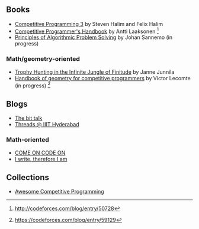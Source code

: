 ## Books
- [Competitive Programming 3](https://cpbook.net/) by Steven Halim and Felix Halim
- [Competitive Programmer's Handbook](https://cses.fi/book.html) by Antti Laaksonen [^2]
- [Principles of Algorithmic Problem Solving](http://www.csc.kth.se/~jsannemo/slask/main.pdf) by Johan Sannemo (in progress)

### Math/geometry-oriented
- [Trophy Hunting in the Infinite Jungle of Finitude](https://quasisphere.io/trophy.pdf) by Janne Junnila
- [Handbook of geometry for competitive programmers](https://vlecomte.github.io/cp-geo.pdf) by Victor Lecomte (in progress) [^3]

## Blogs
- [The bit talk](http://mradwan.github.io/)
- [Threads @ IIIT Hyderabad](https://threads-iiith.quora.com/)

### Math-oriented
- [COME ON CODE ON](https://comeoncodeon.wordpress.com/)
- [I write, therefore I am](http://am-just-a-nobody.blogspot.is/)

## Collections
- [Awesome Competitive Programming](https://github.com/lnishan/awesome-competitive-programming)

[^2]: <http://codeforces.com/blog/entry/50728>
[^3]: <https://codeforces.com/blog/entry/59129>
